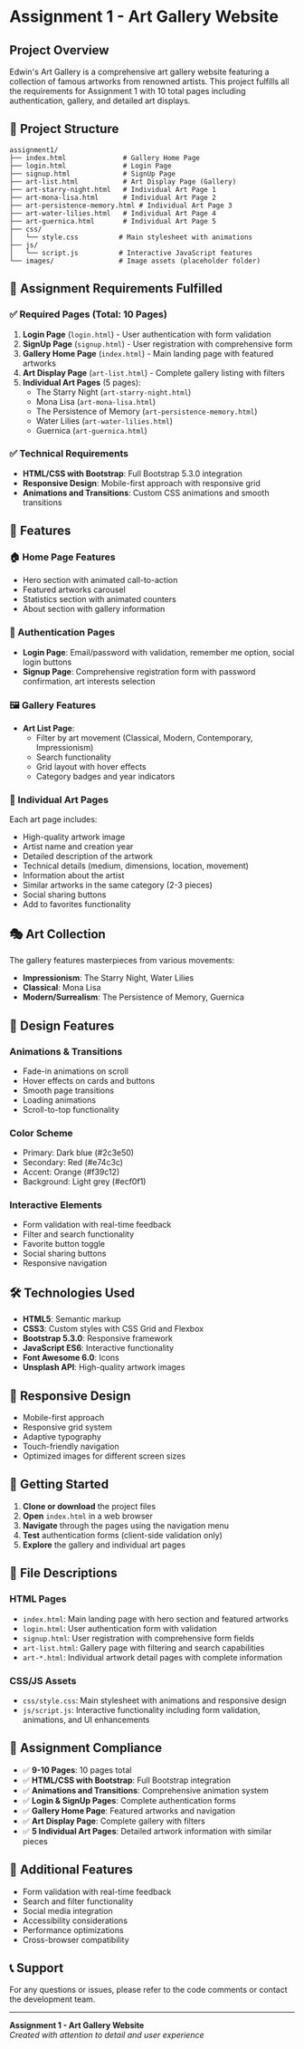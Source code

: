 # Assignment 1 - Art Gallery Website

## Project Overview
Edwin's Art Gallery is a comprehensive art gallery website featuring a collection of famous artworks from renowned artists. This project fulfills all the requirements for Assignment 1 with 10 total pages including authentication, gallery, and detailed art displays.

## 📁 Project Structure
```
assignment1/
├── index.html              # Gallery Home Page
├── login.html              # Login Page
├── signup.html             # SignUp Page
├── art-list.html           # Art Display Page (Gallery)
├── art-starry-night.html   # Individual Art Page 1
├── art-mona-lisa.html      # Individual Art Page 2
├── art-persistence-memory.html # Individual Art Page 3
├── art-water-lilies.html   # Individual Art Page 4
├── art-guernica.html       # Individual Art Page 5
├── css/
│   └── style.css          # Main stylesheet with animations
├── js/
│   └── script.js          # Interactive JavaScript features
└── images/                # Image assets (placeholder folder)
```

## 🎯 Assignment Requirements Fulfilled

### ✅ Required Pages (Total: 10 Pages)
1. **Login Page** (`login.html`) - User authentication with form validation
2. **SignUp Page** (`signup.html`) - User registration with comprehensive form
3. **Gallery Home Page** (`index.html`) - Main landing page with featured artworks
4. **Art Display Page** (`art-list.html`) - Complete gallery listing with filters
5. **Individual Art Pages** (5 pages):
   - The Starry Night (`art-starry-night.html`)
   - Mona Lisa (`art-mona-lisa.html`)
   - The Persistence of Memory (`art-persistence-memory.html`)
   - Water Lilies (`art-water-lilies.html`)
   - Guernica (`art-guernica.html`)

### ✅ Technical Requirements
- **HTML/CSS with Bootstrap**: Full Bootstrap 5.3.0 integration
- **Responsive Design**: Mobile-first approach with responsive grid
- **Animations and Transitions**: Custom CSS animations and smooth transitions

## 🎨 Features

### 🏠 Home Page Features
- Hero section with animated call-to-action
- Featured artworks carousel
- Statistics section with animated counters
- About section with gallery information

### 🔐 Authentication Pages
- **Login Page**: Email/password with validation, remember me option, social login buttons
- **Signup Page**: Comprehensive registration form with password confirmation, art interests selection

### 🖼️ Gallery Features
- **Art List Page**: 
  - Filter by art movement (Classical, Modern, Contemporary, Impressionism)
  - Search functionality
  - Grid layout with hover effects
  - Category badges and year indicators

### 📄 Individual Art Pages
Each art page includes:
- High-quality artwork image
- Artist name and creation year
- Detailed description of the artwork
- Technical details (medium, dimensions, location, movement)
- Information about the artist
- Similar artworks in the same category (2-3 pieces)
- Social sharing buttons
- Add to favorites functionality

## 🎭 Art Collection
The gallery features masterpieces from various movements:
- **Impressionism**: The Starry Night, Water Lilies
- **Classical**: Mona Lisa
- **Modern/Surrealism**: The Persistence of Memory, Guernica

## 🎨 Design Features

### Animations & Transitions
- Fade-in animations on scroll
- Hover effects on cards and buttons
- Smooth page transitions
- Loading animations
- Scroll-to-top functionality

### Color Scheme
- Primary: Dark blue (#2c3e50)
- Secondary: Red (#e74c3c)
- Accent: Orange (#f39c12)
- Background: Light grey (#ecf0f1)

### Interactive Elements
- Form validation with real-time feedback
- Filter and search functionality
- Favorite button toggle
- Social sharing buttons
- Responsive navigation

## 🛠️ Technologies Used
- **HTML5**: Semantic markup
- **CSS3**: Custom styles with CSS Grid and Flexbox
- **Bootstrap 5.3.0**: Responsive framework
- **JavaScript ES6**: Interactive functionality
- **Font Awesome 6.0**: Icons
- **Unsplash API**: High-quality artwork images

## 📱 Responsive Design
- Mobile-first approach
- Responsive grid system
- Adaptive typography
- Touch-friendly navigation
- Optimized images for different screen sizes

## 🚀 Getting Started

1. **Clone or download** the project files
2. **Open** `index.html` in a web browser
3. **Navigate** through the pages using the navigation menu
4. **Test** authentication forms (client-side validation only)
5. **Explore** the gallery and individual art pages

## 📂 File Descriptions

### HTML Pages
- `index.html`: Main landing page with hero section and featured artworks
- `login.html`: User authentication form with validation
- `signup.html`: User registration with comprehensive form fields
- `art-list.html`: Gallery page with filtering and search capabilities
- `art-*.html`: Individual artwork detail pages with complete information

### CSS/JS Assets
- `css/style.css`: Main stylesheet with animations and responsive design
- `js/script.js`: Interactive functionality including form validation, animations, and UI enhancements

## 🎯 Assignment Compliance
- ✅ **9-10 Pages**: 10 pages total
- ✅ **HTML/CSS with Bootstrap**: Full Bootstrap integration
- ✅ **Animations and Transitions**: Comprehensive animation system
- ✅ **Login & SignUp Pages**: Complete authentication forms
- ✅ **Gallery Home Page**: Featured artworks and navigation
- ✅ **Art Display Page**: Complete gallery with filters
- ✅ **5 Individual Art Pages**: Detailed artwork information with similar pieces

## 🌟 Additional Features
- Form validation with real-time feedback
- Search and filter functionality
- Social media integration
- Accessibility considerations
- Performance optimizations
- Cross-browser compatibility

## 📞 Support
For any questions or issues, please refer to the code comments or contact the development team.

---
**Assignment 1 - Art Gallery Website**  
*Created with attention to detail and user experience*